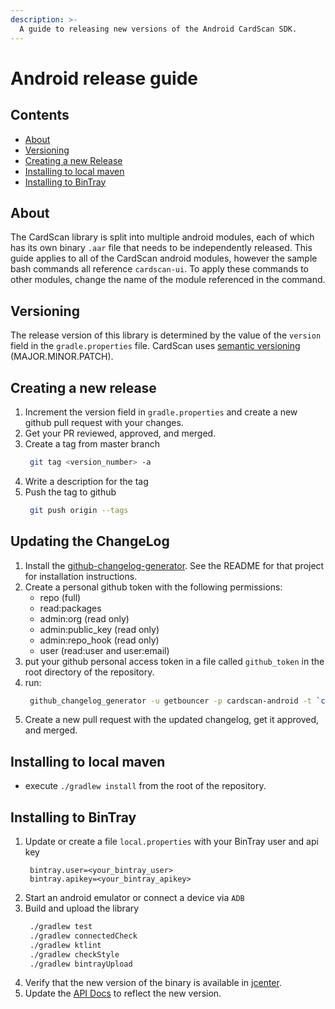 ```yaml
---
description: >-
  A guide to releasing new versions of the Android CardScan SDK.
---
```


# Android release guide

## Contents
* [About](#about)
* [Versioning](#versioning)
* [Creating a new Release](#creating-a-new-release)
* [Installing to local maven](#installing-to-local-maven)
* [Installing to BinTray](#installing-to-bintray)

## About
The CardScan library is split into multiple android modules, each of which has its own binary `.aar` file that needs to be independently released. This guide applies to all of the CardScan android modules, however the sample bash commands all reference `cardscan-ui`. To apply these commands to other modules, change the name of the module referenced in the command.

## Versioning
The release version of this library is determined by the value of the `version` field in the `gradle.properties` file. CardScan uses [semantic versioning](https://semver.org/) \(MAJOR.MINOR.PATCH\).

## Creating a new release
1. Increment the version field in `gradle.properties` and create a new github pull request with your changes.
1. Get your PR reviewed, approved, and merged.
1. Create a tag from master branch
   ```bash
    git tag <version_number> -a
   ```
1. Write a description for the tag
1. Push the tag to github
   ```bash
    git push origin --tags
   ```

## Updating the ChangeLog
1. Install the [github-changelog-generator](https://github.com/github-changelog-generator/github-changelog-generator). See the README for that project for installation instructions.
1. Create a personal github token with the following permissions:
    * repo (full)
    * read:packages
    * admin:org (read only)
    * admin:public_key (read only)
    * admin:repo_hook (read only)
    * user (read:user and user:email) 
1. put your github personal access token in a file called `github_token` in the root directory of the repository.
1. run:
   ```bash
    github_changelog_generator -u getbouncer -p cardscan-android -t `cat github_token`
   ```
1. Create a new pull request with the updated changelog, get it approved, and merged.

## Installing to local maven
* execute `./gradlew install` from the root of the repository.

## Installing to BinTray
1. Update or create a file `local.properties` with your BinTray user and api key
   ```text
    bintray.user=<your_bintray_user>
    bintray.apikey=<your_bintray_apikey>
   ```
1. Start an android emulator or connect a device via `ADB` 
1. Build and upload the library
   ```bash
    ./gradlew test
    ./gradlew connectedCheck
    ./gradlew ktlint
    ./gradlew checkStyle
    ./gradlew bintrayUpload
   ```
1. Verify that the new version of the binary is available in [jcenter](https://jcenter.bintray.com/com/getbouncer/).
1. Update the [API Docs](https://github.com/getbouncer/apidocs) to reflect the new version.

